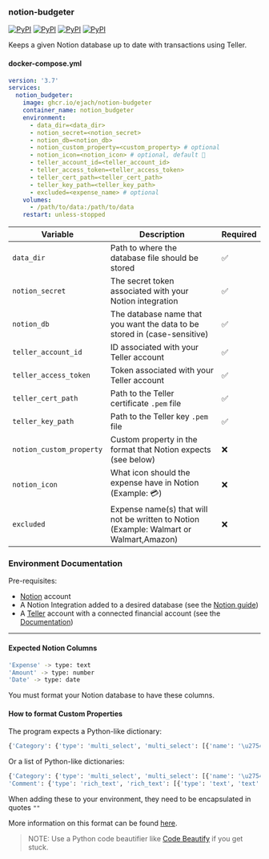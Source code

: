 ### notion-budgeter
[![PyPI](https://img.shields.io/pypi/v/notion-client?logo=python&label=notion-client&style=flat-square&color=FFD43B)](https://pypi.org/project/notion-client/)
[![PyPI](https://img.shields.io/pypi/v/schedule?logo=python&label=schedule&style=flat-square&color=FFD43B)](https://pypi.org/project/schedule/)
[![PyPI](https://img.shields.io/pypi/v/SQLAlchemy?logo=python&label=SQLAlchemy&style=flat-square&color=FFD43B)](https://pypi.org/project/SQLAlchemy/)
[![PyPI](https://img.shields.io/pypi/v/Requests?logo=python&label=Requests&style=flat-square&color=FFD43B)](https://pypi.org/project/Requests/)

Keeps a given Notion database up to date with transactions using Teller.

#### docker-compose.yml
```yml
version: '3.7'
services:
  notion_budgeter:
    image: ghcr.io/ejach/notion-budgeter
    container_name: notion_budgeter
    environment:
      - data_dir=<data_dir>
      - notion_secret=<notion_secret>
      - notion_db=<notion_db>
      - notion_custom_property=<custom_property> # optional
      - notion_icon=<notion_icon> # optional, default 🧾
      - teller_account_id=<teller_account_id>
      - teller_access_token=<teller_access_token>
      - teller_cert_path=<teller_cert_path>
      - teller_key_path=<teller_key_path>
      - excluded=<expense_name> # optional
    volumes:
      - /path/to/data:/path/to/data
    restart: unless-stopped
```
| Variable                 | Description                                                                            | Required |
|--------------------------|----------------------------------------------------------------------------------------|--------|
| `data_dir`               | Path to where the database file should be stored                                       | ✅     |
| `notion_secret`          | The secret token associated with your Notion integration                               | ✅     |
| `notion_db`              | The database name that you want the data to be stored in (case-sensitive)              | ✅     |
| `teller_account_id`      | ID associated with your Teller account                                                 | ✅      |
| `teller_access_token`    | Token associated with your Teller account                                              | ✅      |
| `teller_cert_path`       | Path to the Teller certificate `.pem` file                                             | ✅      |
| `teller_key_path`        | Path to the Teller key `.pem` file                                                     | ✅      |
| `notion_custom_property` | Custom property in the format that Notion expects (see below)                          | ❌     |
| `notion_icon`            | What icon should the expense have in Notion (Example: 💳)                              | ❌     |
| `excluded`               | Expense name(s) that will not be written to Notion (Example: Walmart or Walmart,Amazon)| ❌     |




### Environment Documentation

Pre-requisites:
- [Notion](https://notion.so) account
- A Notion Integration added to a desired database (see the [Notion guide](https://www.notion.so/help/create-integrations-with-the-notion-api))
- A [Teller](https://teller.io) account with a connected financial account (see the [Documentation](https://teller.io/docs))

____
#### Expected Notion Columns

```bash
'Expense' -> type: text
'Amount' -> type: number
'Date' -> type: date
```
You must format your Notion database to have these columns.



#### How to format Custom Properties

The program expects a Python-like dictionary:


```python
{'Category': {'type': 'multi_select', 'multi_select': [{'name': '\u2754Uncategorized'}]}}
```


Or a list of Python-like dictionaries:


```python
{'Category': {'type': 'multi_select', 'multi_select': [{'name': '\u2754Uncategorized'}]}, 
'Comment': {'type': 'rich_text', 'rich_text': [{'type': 'text', 'text': { 'content': 'Hello World' }}]}}
```


When adding these to your environment, they need to be encapsulated in quotes `""`


More information on this format can be found [here](https://developers.notion.com/reference/database#database-property).

> NOTE: Use a Python code beautifier like [Code Beautify](https://codebeautify.org/python-formatter-beautifier) if you get stuck.

